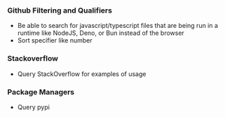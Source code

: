 

### Github Filtering and Qualifiers
- Be able to search for javascript/typescript files that are being run in a runtime like NodeJS, Deno, or Bun instead of the browser
- Sort specifier like number 

### Stackoverflow
- Query StackOverflow for examples of usage


### Package Managers
- Query pypi